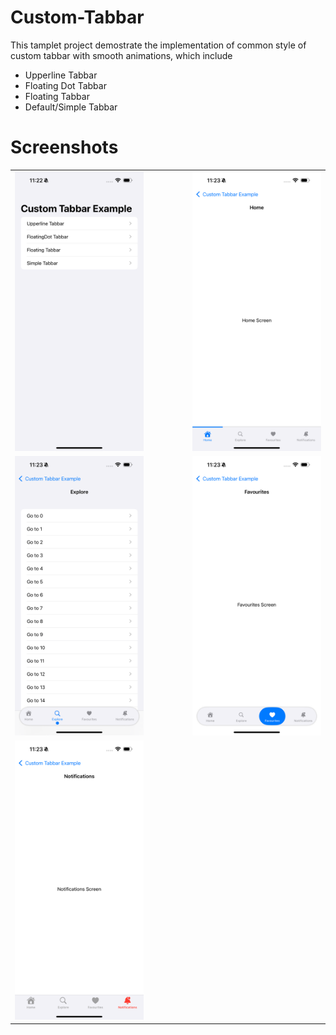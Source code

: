 # Custom-Tabbar

This tamplet project demostrate the implementation of common style of custom tabbar with smooth animations, which include 
- Upperline Tabbar
- Floating Dot Tabbar
- Floating Tabbar
- Default/Simple Tabbar

# Screenshots
<table align="center">
  <tr>
    <td><img src="Screenshots/IMG_3395.PNG" width="300"></td>
    <td style="width: 50px;"></td>
    <td><img src="Screenshots/IMG_3396.PNG" width="300"></td>
  </tr>

   <tr>
    <td><img src="Screenshots/IMG_3397.PNG" width="300"></td>
    <td style="width: 50px;"></td>
    <td><img src="Screenshots/IMG_3398.PNG" width="300"></td>
  </tr>

   <tr>
    <td><img src="Screenshots/IMG_3399.PNG" width="300"></td>
    <td style="width: 50px;"></td>
  </tr>
  
</table>
